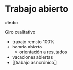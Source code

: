 # Trabajo abierto
#index 

Giro cualitativo
- trabajo remoto 100%
- horario abierto
    - orientación a resutados
- vacaciones abiertas
- [[trabajo asincrónico]]
